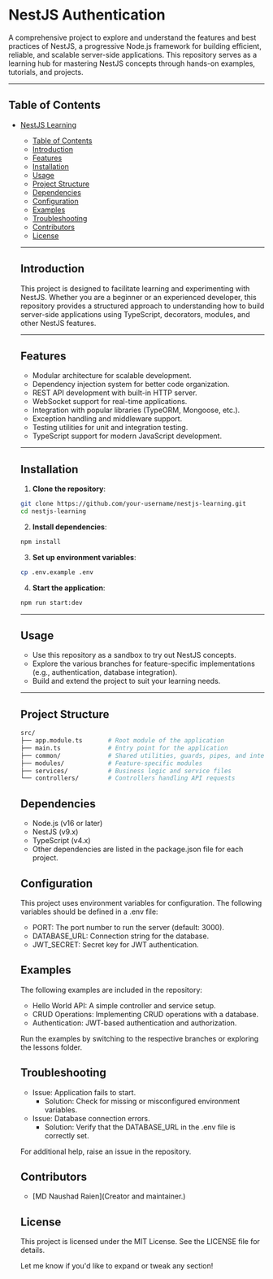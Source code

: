   # NestJS Authentication

  A comprehensive project to explore and understand the features and best practices of NestJS, a progressive Node.js framework for building efficient, reliable, and scalable server-side applications. This repository serves as a learning hub for mastering NestJS concepts through hands-on examples, tutorials, and projects.

  ---

  ## Table of Contents

- [NestJS Learning](#nestjs-learning)
  - [Table of Contents](#table-of-contents)
  - [Introduction](#introduction)
  - [Features](#features)
  - [Installation](#installation)
  - [Usage](#usage)
  - [Project Structure](#project-structure)
  - [Dependencies](#dependencies)
  - [Configuration](#configuration)
  - [Examples](#examples)
  - [Troubleshooting](#troubleshooting)
  - [Contributors](#contributors)
  - [License](#license)

  ---

  ## Introduction

  This project is designed to facilitate learning and experimenting with NestJS. Whether you are a beginner or an experienced developer, this repository provides a structured approach to understanding how to build server-side applications using TypeScript, decorators, modules, and other NestJS features.

  ---

  ## Features

  - Modular architecture for scalable development.
  - Dependency injection system for better code organization.
  - REST API development with built-in HTTP server.
  - WebSocket support for real-time applications.
  - Integration with popular libraries (TypeORM, Mongoose, etc.).
  - Exception handling and middleware support.
  - Testing utilities for unit and integration testing.
  - TypeScript support for modern JavaScript development.

  ---

  ## Installation

  1. **Clone the repository**:
    ```bash
    git clone https://github.com/your-username/nestjs-learning.git
    cd nestjs-learning
    ```

  2. **Install dependencies**:
    ```bash
    npm install
    ```

  3. **Set up environment variables**:
    ```bash
    cp .env.example .env
    ```

  4. **Start the application**:
    ```bash
    npm run start:dev
    ```

  ---

  ## Usage

  - Use this repository as a sandbox to try out NestJS concepts.
  - Explore the various branches for feature-specific implementations (e.g., authentication, database integration).
  - Build and extend the project to suit your learning needs.

  ---

  ## Project Structure
  ```bash
  src/
  ├── app.module.ts       # Root module of the application
  ├── main.ts             # Entry point for the application
  ├── common/             # Shared utilities, guards, pipes, and interceptors
  ├── modules/            # Feature-specific modules
  ├── services/           # Business logic and service files
  └── controllers/        # Controllers handling API requests
  ```

  ## Dependencies

  - Node.js (v16 or later)
  - NestJS (v9.x)
  - TypeScript (v4.x)
  - Other dependencies are listed in the package.json file for each project.

  ## Configuration

  This project uses environment variables for configuration. The following variables should be defined in a .env file:

  - PORT: The port number to run the server (default: 3000).
  - DATABASE_URL: Connection string for the database.
  - JWT_SECRET: Secret key for JWT authentication.

  ## Examples

  The following examples are included in the repository:

  - Hello World API: A simple controller and service setup.
  - CRUD Operations: Implementing CRUD operations with a database.
  - Authentication: JWT-based authentication and authorization.

  Run the examples by switching to the respective branches or exploring the lessons folder.

  ## Troubleshooting

  - Issue: Application fails to start.
    - Solution: Check for missing or misconfigured environment variables.
  - Issue: Database connection errors.
    - Solution: Verify that the DATABASE_URL in the .env file is correctly set.

  For additional help, raise an issue in the repository.

  ## Contributors

  - [MD Naushad Raien](Creator and maintainer.)

  ## License

  This project is licensed under the MIT License. See the LICENSE file for details.

  Let me know if you'd like to expand or tweak any section!
